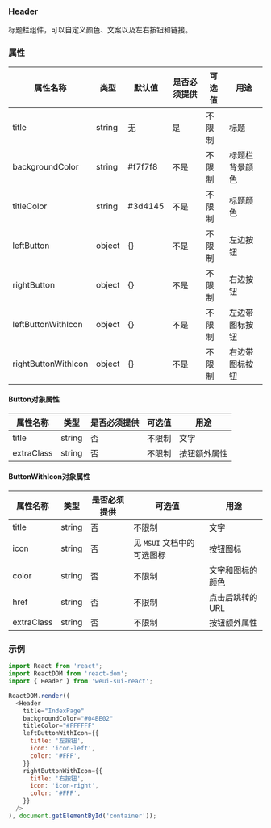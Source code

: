### Header

标题栏组件，可以自定义颜色、文案以及左右按钮和链接。

### 属性

属性名称  | 类型 | 默认值 | 是否必须提供 | 可选值 | 用途
------------- | ------------- | --------| ------------- | --------- | ------
title  | string | 无 | 是 | 不限制 | 标题
backgroundColor | string | #f7f7f8 | 不是 | 不限制 | 标题栏背景颜色
titleColor | string | #3d4145 | 不是 | 不限制  | 标题颜色
leftButton | object | {} | 不是 | 不限制 | 左边按钮
rightButton | object | {} | 不是 | 不限制 | 右边按钮
leftButtonWithIcon | object | {} | 不是 | 不限制 | 左边带图标按钮
rightButtonWithIcon | object | {} | 不是 | 不限制 | 右边带图标按钮

#### Button对象属性

属性名称 | 类型 | 是否必须提供 | 可选值 | 用途
------- | ------- | -------- | ------ | -----
title | string | 否 | 不限制 | 文字
extraClass | string | 否 | 不限制 | 按钮额外属性

#### ButtonWithIcon对象属性

属性名称 | 类型 | 是否必须提供 | 可选值 | 用途
------- | ------- | -------- | ------ | -----
title | string | 否 | 不限制 | 文字
icon | string | 否 | 见 `MSUI` 文档中的可选图标 | 按钮图标
color | string | 否 | 不限制 | 文字和图标的颜色
href | string | 否 | 不限制 | 点击后跳转的 URL
extraClass | string | 否 | 不限制 | 按钮额外属性

### 示例
``` JavaScript
import React from 'react';
import ReactDOM from 'react-dom';
import { Header } from 'weui-sui-react';

ReactDOM.render((
  <Header
    title="IndexPage"
    backgroundColor="#04BE02"
    titleColor="#FFFFFF"
    leftButtonWithIcon={{
      title: '左按钮',
      icon: 'icon-left',
      color: '#FFF',
    }}
    rightButtonWithIcon={{
      title: '右按钮',
      icon: 'icon-right',
      color: '#FFF',
    }}
  />
), document.getElementById('container'));

```
